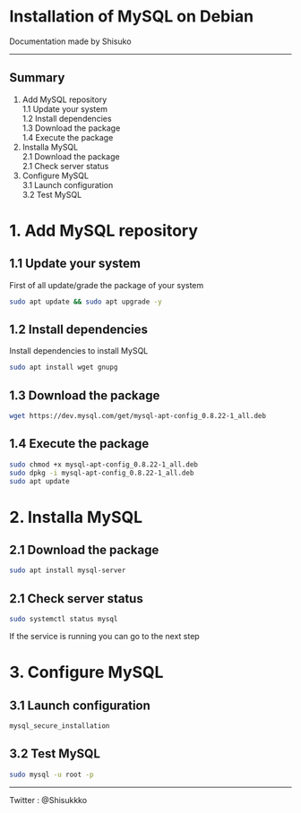 # Installation of MySQL on Debian

Documentation made by Shisuko

*** 

## Summary

1. Add MySQL repository   
1.1 Update your system   
1.2 Install dependencies   
1.3 Download the package   
1.4 Execute the package   
2. Installa MySQL   
2.1 Download the package     
2.1 Check server status   
3. Configure MySQL   
3.1 Launch configuration   
3.2 Test MySQL


# 1. Add MySQL repository

## 1.1 Update your system

First of all update/grade the package of your system

```bash
sudo apt update && sudo apt upgrade -y
```

## 1.2 Install dependencies

Install dependencies to install MySQL

```bash
sudo apt install wget gnupg
```

## 1.3 Download the package

```bash
wget https://dev.mysql.com/get/mysql-apt-config_0.8.22-1_all.deb
```

## 1.4 Execute the package

```bash
sudo chmod +x mysql-apt-config_0.8.22-1_all.deb
sudo dpkg -i mysql-apt-config_0.8.22-1_all.deb
sudo apt update
```

# 2. Installa MySQL

## 2.1 Download the package

```bash
sudo apt install mysql-server
```

## 2.1 Check server status

```bash
sudo systemctl status mysql
```

If the service is running you can go to the next step

# 3. Configure MySQL

## 3.1 Launch configuration

```bash
mysql_secure_installation
```

## 3.2 Test MySQL

```bash
sudo mysql -u root -p
```







***

Twitter : @Shisukkko

